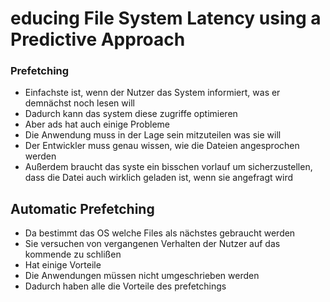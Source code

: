 educing File System Latency using a Predictive Approach
=======================================================

### Prefetching
* Einfachste ist, wenn der Nutzer das System informiert, was er demnächst noch
lesen will
* Dadurch kann das system diese zugriffe optimieren
* Aber ads hat auch einige Probleme
* Die Anwendung muss in der Lage sein mitzuteilen was sie will
* Der Entwickler muss genau wissen, wie die Dateien angesprochen werden
* Außerdem braucht das syste ein bisschen vorlauf um sicherzustellen, dass die
Datei auch wirklich geladen ist, wenn sie angefragt wird

## Automatic Prefetching
* Da bestimmt das OS welche Files als nächstes gebraucht werden
* Sie versuchen von vergangenen Verhalten der Nutzer auf das kommende zu schlißen
* Hat einige Vorteile
* Die Anwendungen müssen nicht umgeschrieben werden
* Dadurch haben alle die Vorteile des prefetchings
